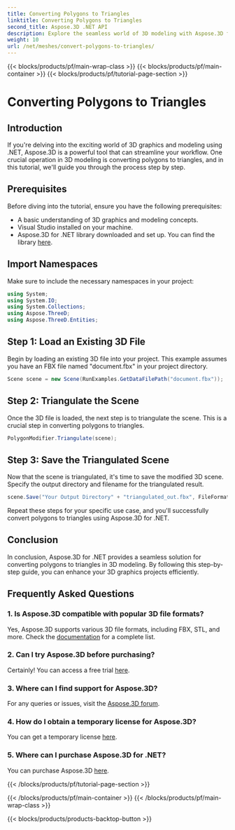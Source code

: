 ```yaml
---
title: Converting Polygons to Triangles
linktitle: Converting Polygons to Triangles
second_title: Aspose.3D .NET API
description: Explore the seamless world of 3D modeling with Aspose.3D for .NET. Easily convert polygons to triangles using our step-by-step guide. Download your free trial now!
weight: 10
url: /net/meshes/convert-polygons-to-triangles/
---
```


{{< blocks/products/pf/main-wrap-class >}}
{{< blocks/products/pf/main-container >}}
{{< blocks/products/pf/tutorial-page-section >}}

# Converting Polygons to Triangles

## Introduction
If you're delving into the exciting world of 3D graphics and modeling using .NET, Aspose.3D is a powerful tool that can streamline your workflow. One crucial operation in 3D modeling is converting polygons to triangles, and in this tutorial, we'll guide you through the process step by step.
## Prerequisites
Before diving into the tutorial, ensure you have the following prerequisites:
- A basic understanding of 3D graphics and modeling concepts.
- Visual Studio installed on your machine.
- Aspose.3D for .NET library downloaded and set up. You can find the library [here](https://releases.aspose.com/3d/net/).
## Import Namespaces
Make sure to include the necessary namespaces in your project:
```csharp
using System;
using System.IO;
using System.Collections;
using Aspose.ThreeD;
using Aspose.ThreeD.Entities;
```
## Step 1: Load an Existing 3D File
Begin by loading an existing 3D file into your project. This example assumes you have an FBX file named "document.fbx" in your project directory.
```csharp
Scene scene = new Scene(RunExamples.GetDataFilePath("document.fbx"));
```
## Step 2: Triangulate the Scene
Once the 3D file is loaded, the next step is to triangulate the scene. This is a crucial step in converting polygons to triangles.
```csharp
PolygonModifier.Triangulate(scene);
```
## Step 3: Save the Triangulated Scene
Now that the scene is triangulated, it's time to save the modified 3D scene. Specify the output directory and filename for the triangulated result.
```csharp
scene.Save("Your Output Directory" + "triangulated_out.fbx", FileFormat.FBX7400ASCII);
```
Repeat these steps for your specific use case, and you'll successfully convert polygons to triangles using Aspose.3D for .NET.
## Conclusion
In conclusion, Aspose.3D for .NET provides a seamless solution for converting polygons to triangles in 3D modeling. By following this step-by-step guide, you can enhance your 3D graphics projects efficiently.
## Frequently Asked Questions
### 1. Is Aspose.3D compatible with popular 3D file formats?
Yes, Aspose.3D supports various 3D file formats, including FBX, STL, and more. Check the [documentation](https://reference.aspose.com/3d/net/) for a complete list.
### 2. Can I try Aspose.3D before purchasing?
Certainly! You can access a free trial [here](https://releases.aspose.com/).
### 3. Where can I find support for Aspose.3D?
For any queries or issues, visit the [Aspose.3D forum](https://forum.aspose.com/c/3d/18).
### 4. How do I obtain a temporary license for Aspose.3D?
You can get a temporary license [here](https://purchase.aspose.com/temporary-license/).
### 5. Where can I purchase Aspose.3D for .NET?
You can purchase Aspose.3D [here](https://purchase.aspose.com/buy).

{{< /blocks/products/pf/tutorial-page-section >}}

{{< /blocks/products/pf/main-container >}}
{{< /blocks/products/pf/main-wrap-class >}}

{{< blocks/products/products-backtop-button >}}
